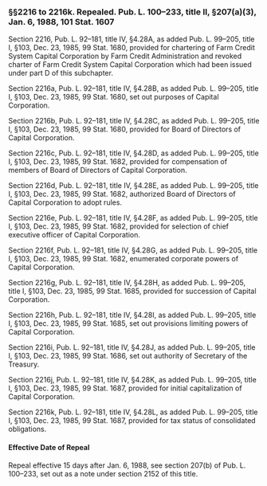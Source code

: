 ### §§2216 to 2216k. Repealed. Pub. L. 100–233, title II, §207(a)(3), Jan. 6, 1988, 101 Stat. 1607 ###

Section 2216, Pub. L. 92–181, title IV, §4.28A, as added Pub. L. 99–205, title I, §103, Dec. 23, 1985, 99 Stat. 1680, provided for chartering of Farm Credit System Capital Corporation by Farm Credit Administration and revoked charter of Farm Credit System Capital Corporation which had been issued under part D of this subchapter.

Section 2216a, Pub. L. 92–181, title IV, §4.28B, as added Pub. L. 99–205, title I, §103, Dec. 23, 1985, 99 Stat. 1680, set out purposes of Capital Corporation.

Section 2216b, Pub. L. 92–181, title IV, §4.28C, as added Pub. L. 99–205, title I, §103, Dec. 23, 1985, 99 Stat. 1680, provided for Board of Directors of Capital Corporation.

Section 2216c, Pub. L. 92–181, title IV, §4.28D, as added Pub. L. 99–205, title I, §103, Dec. 23, 1985, 99 Stat. 1682, provided for compensation of members of Board of Directors of Capital Corporation.

Section 2216d, Pub. L. 92–181, title IV, §4.28E, as added Pub. L. 99–205, title I, §103, Dec. 23, 1985, 99 Stat. 1682, authorized Board of Directors of Capital Corporation to adopt rules.

Section 2216e, Pub. L. 92–181, title IV, §4.28F, as added Pub. L. 99–205, title I, §103, Dec. 23, 1985, 99 Stat. 1682, provided for selection of chief executive officer of Capital Corporation.

Section 2216f, Pub. L. 92–181, title IV, §4.28G, as added Pub. L. 99–205, title I, §103, Dec. 23, 1985, 99 Stat. 1682, enumerated corporate powers of Capital Corporation.

Section 2216g, Pub. L. 92–181, title IV, §4.28H, as added Pub. L. 99–205, title I, §103, Dec. 23, 1985, 99 Stat. 1685, provided for succession of Capital Corporation.

Section 2216h, Pub. L. 92–181, title IV, §4.28I, as added Pub. L. 99–205, title I, §103, Dec. 23, 1985, 99 Stat. 1685, set out provisions limiting powers of Capital Corporation.

Section 2216i, Pub. L. 92–181, title IV, §4.28J, as added Pub. L. 99–205, title I, §103, Dec. 23, 1985, 99 Stat. 1686, set out authority of Secretary of the Treasury.

Section 2216j, Pub. L. 92–181, title IV, §4.28K, as added Pub. L. 99–205, title I, §103, Dec. 23, 1985, 99 Stat. 1687, provided for initial capitalization of Capital Corporation.

Section 2216k, Pub. L. 92–181, title IV, §4.28L, as added Pub. L. 99–205, title I, §103, Dec. 23, 1985, 99 Stat. 1687, provided for tax status of consolidated obligations.

#### Effective Date of Repeal ####

Repeal effective 15 days after Jan. 6, 1988, see section 207(b) of Pub. L. 100–233, set out as a note under section 2152 of this title.